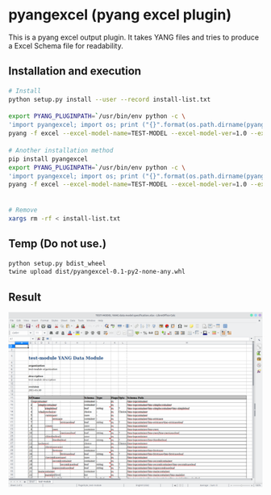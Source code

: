 # pyangexcel (pyang excel plugin)

This is a pyang excel output plugin. It takes YANG files and tries to produce a Excel Schema file for readability.

## Installation and execution

```bash
# Install
python setup.py install --user --record install-list.txt

export PYANG_PLUGINPATH=`/usr/bin/env python -c \
'import pyangexcel; import os; print ("{}".format(os.path.dirname(pyangexcel.__file__)))'`
pyang -f excel --excel-model-name=TEST-MODEL --excel-model-ver=1.0 --excel-model-author=neoul@ymail.com --path=test test/test-module.yang

# Another installation method
pip install pyangexcel
export PYANG_PLUGINPATH=`/usr/bin/env python -c \
'import pyangexcel; import os; print ("{}".format(os.path.dirname(pyangexcel.__file__)))'`
pyang -f excel --excel-model-name=TEST-MODEL --excel-model-ver=1.0 --excel-model-author=neoul@ymail.com --path=test test/test-module.yang


# Remove
xargs rm -rf < install-list.txt
```

## Temp (Do not use.)

```bash
python setup.py bdist_wheel
twine upload dist/pyangexcel-0.1-py2-none-any.whl
```

## Result

![Excel file](img/excel-result.png)
